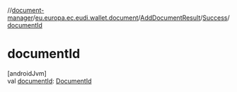 //[document-manager](../../../../index.md)/[eu.europa.ec.eudi.wallet.document](../../index.md)/[AddDocumentResult](../index.md)/[Success](index.md)/[documentId](document-id.md)

# documentId

[androidJvm]\
val [documentId](document-id.md): [DocumentId](../../index.md#659369697%2FClasslikes%2F1351694608)
